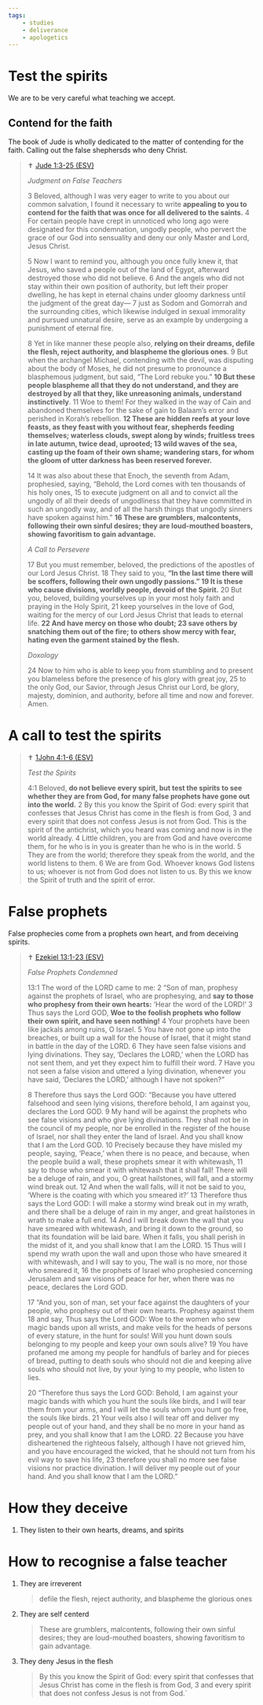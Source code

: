 ```yaml
---
tags:
    - studies
    - deliverance
    - apologetics
---
```


# Test the spirits

We are to be very careful what teaching we accept.

## Contend for the faith

The book of Jude is wholly dedicated to the matter of contending for the faith. Calling out the false shephersds who deny Christ.

> ✝️ [Jude 1:3-25 (ESV)](https://esv.literalword.com/?q=Jude+1%3A3-25)
>
> *Judgment on False Teachers*
>
> 3 Beloved, although I was very eager to write to you about our common salvation, I found it necessary to write **appealing to you to contend for the faith that was once for all delivered to the saints.** 4 For certain people have crept in unnoticed who long ago were designated for this condemnation, ungodly people, who pervert the grace of our God into sensuality and deny our only Master and Lord, Jesus Christ.
>
> 5 Now I want to remind you, although you once fully knew it, that Jesus, who saved a people out of the land of Egypt, afterward destroyed those who did not believe. 6 And the angels who did not stay within their own position of authority, but left their proper dwelling, he has kept in eternal chains under gloomy darkness until the judgment of the great day— 7 just as Sodom and Gomorrah and the surrounding cities, which likewise indulged in sexual immorality and pursued unnatural desire, serve as an example by undergoing a punishment of eternal fire.
>
> 8 Yet in like manner these people also, **relying on their dreams, defile the flesh, reject authority, and blaspheme the glorious ones**. 9 But when the archangel Michael, contending with the devil, was disputing about the body of Moses, he did not presume to pronounce a blasphemous judgment, but said, “The Lord rebuke you.” **10 But these people blaspheme all that they do not understand, and they are destroyed by all that they, like unreasoning animals, understand instinctively**. 11 Woe to them! For they walked in the way of Cain and abandoned themselves for the sake of gain to Balaam’s error and perished in Korah’s rebellion. **12 These are hidden reefs at your love feasts, as they feast with you without fear, shepherds feeding themselves; waterless clouds, swept along by winds; fruitless trees in late autumn, twice dead, uprooted; 13 wild waves of the sea, casting up the foam of their own shame; wandering stars, for whom the gloom of utter darkness has been reserved forever.**
>
> 14 It was also about these that Enoch, the seventh from Adam, prophesied, saying, “Behold, the Lord comes with ten thousands of his holy ones, 15 to execute judgment on all and to convict all the ungodly of all their deeds of ungodliness that they have committed in such an ungodly way, and of all the harsh things that ungodly sinners have spoken against him.” **16 These are grumblers, malcontents, following their own sinful desires; they are loud-mouthed boasters, showing favoritism to gain advantage.**
>
> *A Call to Persevere*
>
> 17 But you must remember, beloved, the predictions of the apostles of our Lord Jesus Christ. 18 They said to you, **“In the last time there will be scoffers, following their own ungodly passions.” 19 It is these who cause divisions, worldly people, devoid of the Spirit.** 20 But you, beloved, building yourselves up in your most holy faith and praying in the Holy Spirit, 21 keep yourselves in the love of God, waiting for the mercy of our Lord Jesus Christ that leads to eternal life. **22 And have mercy on those who doubt; 23 save others by snatching them out of the fire; to others show mercy with fear, hating even the garment stained by the flesh.**
>
> *Doxology*
>
> 24 Now to him who is able to keep you from stumbling and to present you blameless before the presence of his glory with great joy, 25 to the only God, our Savior, through Jesus Christ our Lord, be glory, majesty, dominion, and authority, before all time and now and forever. Amen.

# A call to test the spirits

> ✝️ [1John 4:1-6 (ESV)](https://esv.literalword.com/?q=1John+4%3A1-6)
>
> *Test the Spirits*
>
> 4:1 Beloved, **do not believe every spirit, but test the spirits to see whether they are from God, for many false prophets have gone out into the world.** 2 By this you know the Spirit of God: every spirit that confesses that Jesus Christ has come in the flesh is from God, 3 and every spirit that does not confess Jesus is not from God. This is the spirit of the antichrist, which you heard was coming and now is in the world already. 4 Little children, you are from God and have overcome them, for he who is in you is greater than he who is in the world. 5 They are from the world; therefore they speak from the world, and the world listens to them. 6 We are from God. Whoever knows God listens to us; whoever is not from God does not listen to us. By this we know the Spirit of truth and the spirit of error.

# False prophets

False prophecies come from a prophets own heart, and from deceiving spirits.

> ✝️ [Ezekiel 13:1-23 (ESV)](https://esv.literalword.com/?q=Ezekiel+13%3A1-23)
>
> *False Prophets Condemned*
>
>  13:1 The word of the LORD came to me: 2 “Son of man, prophesy against the prophets of Israel, who are prophesying, and **say to those who prophesy from their own hearts:** ‘Hear the word of the LORD!’ 3 Thus says the Lord GOD, **Woe to the foolish prophets who follow their own spirit, and have seen nothing!** 4 Your prophets have been like jackals among ruins, O Israel. 5 You have not gone up into the breaches, or built up a wall for the house of Israel, that it might stand in battle in the day of the LORD. 6 They have seen false visions and lying divinations. They say, ‘Declares the LORD,’ when the LORD has not sent them, and yet they expect him to fulfill their word. 7 Have you not seen a false vision and uttered a lying divination, whenever you have said, ‘Declares the LORD,’ although I have not spoken?”
 >
 >   8 Therefore thus says the Lord GOD: “Because you have uttered falsehood and seen lying visions, therefore behold, I am against you, declares the Lord GOD. 9 My hand will be against the prophets who see false visions and who give lying divinations. They shall not be in the council of my people, nor be enrolled in the register of the house of Israel, nor shall they enter the land of Israel. And you shall know that I am the Lord GOD. 10 Precisely because they have misled my people, saying, ‘Peace,’ when there is no peace, and because, when the people build a wall, these prophets smear it with whitewash, 11 say to those who smear it with whitewash that it shall fall! There will be a deluge of rain, and you, O great hailstones, will fall, and a stormy wind break out. 12 And when the wall falls, will it not be said to you, ‘Where is the coating with which you smeared it?’ 13 Therefore thus says the Lord GOD: I will make a stormy wind break out in my wrath, and there shall be a deluge of rain in my anger, and great hailstones in wrath to make a full end. 14 And I will break down the wall that you have smeared with whitewash, and bring it down to the ground, so that its foundation will be laid bare. When it falls, you shall perish in the midst of it, and you shall know that I am the LORD. 15 Thus will I spend my wrath upon the wall and upon those who have smeared it with whitewash, and I will say to you, The wall is no more, nor those who smeared it, 16 the prophets of Israel who prophesied concerning Jerusalem and saw visions of peace for her, when there was no peace, declares the Lord GOD.
>
>    17 “And you, son of man, set your face against the daughters of your people, who prophesy out of their own hearts. Prophesy against them 18 and say, Thus says the Lord GOD: Woe to the women who sew magic bands upon all wrists, and make veils for the heads of persons of every stature, in the hunt for souls! Will you hunt down souls belonging to my people and keep your own souls alive? 19 You have profaned me among my people for handfuls of barley and for pieces of bread, putting to death souls who should not die and keeping alive souls who should not live, by your lying to my people, who listen to lies.
>
>    20 “Therefore thus says the Lord GOD: Behold, I am against your magic bands with which you hunt the souls like birds, and I will tear them from your arms, and I will let the souls whom you hunt go free, the souls like birds. 21 Your veils also I will tear off and deliver my people out of your hand, and they shall be no more in your hand as prey, and you shall know that I am the LORD. 22 Because you have disheartened the righteous falsely, although I have not grieved him, and you have encouraged the wicked, that he should not turn from his evil way to save his life, 23 therefore you shall no more see false visions nor practice divination. I will deliver my people out of your hand. And you shall know that I am the LORD.”

# How they deceive

1. They listen to their own hearts, dreams, and spirits

# How to recognise a false teacher

1. They are  irreverent

    > defile the flesh, reject authority, and blaspheme the glorious ones

1. They are self centerd

    > These are grumblers, malcontents, following their own sinful desires; they are loud-mouthed boasters, showing favoritism to gain advantage.

1. They deny Jesus in the flesh

    > By this you know the Spirit of God: every spirit that confesses that Jesus Christ has come in the flesh is from God, 3 and every spirit that does not confess Jesus is not from God.`


